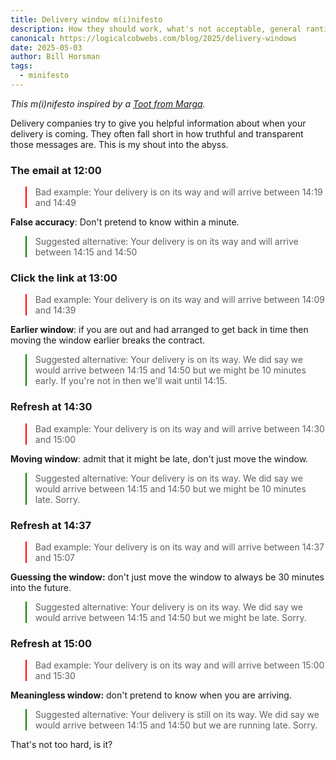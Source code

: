```yaml
---
title: Delivery window m(i)nifesto
description: How they should work, what's not acceptable, general ranting
canonical: https://logicalcobwebs.com/blog/2025/delivery-windows
date: 2025-05-03
author: Bill Horsman
tags:
  - minifesto
---
```


<style>
  .bad {
    border-color: red;
    border-width: 2px;
  }
  .good {
    border-color: green;
    border-width: 2px;
  }
</style>

_This m(i)nifesto inspired by a [Toot from Marga](https://social.lol/@whakkee/114421197636500320)._


Delivery companies try to give you helpful information about when your delivery is coming. They often fall short in how truthful and transparent those messages are. This is my shout into the abyss.

### The email at 12:00

<blockquote class="bad">
  <span class="sr-only">Bad example:</span>
  Your delivery is on its way and will arrive between 14:19 and 14:49
</blockquote>

**False accuracy**: Don't pretend to know within a minute.

<blockquote class="good">
  <span class="sr-only">Suggested alternative:</span>
  Your delivery is on its way and will arrive between 14:15 and 14:50
</blockquote>

### Click the link at 13:00

<blockquote class="bad">
  <span class="sr-only">Bad example:</span>
  Your delivery is on its way and will arrive between 14:09 and 14:39
</blockquote>

**Earlier window**: if you are out and had arranged to get back in time then moving the window earlier breaks the contract. 

<blockquote class="good">
  <span class="sr-only">Suggested alternative:</span>
  Your delivery is on its way. We did say we would arrive between 14:15 and 14:50 but we might be 10 minutes early. If you're not in then we'll wait until 14:15.
</blockquote>

### Refresh at 14:30

<blockquote class="bad">
  <span class="sr-only">Bad example:</span>
  Your delivery is on its way and will arrive between 14:30 and 15:00 
</blockquote>

**Moving window**: admit that it might be late, don't just move the window. 

<blockquote class="good">
  <span class="sr-only">Suggested alternative:</span>
  Your delivery is on its way. We did say we would arrive between 14:15 and 14:50 but we might be 10 minutes late. Sorry.
</blockquote>

### Refresh at 14:37

<blockquote class="bad">
  <span class="sr-only">Bad example:</span>
  Your delivery is on its way and will arrive between 14:37 and 15:07 
</blockquote>

**Guessing the window:** don't just move the window to always be 30 minutes into the future.

<blockquote class="good">
  <span class="sr-only">Suggested alternative:</span>
  Your delivery is on its way. We did say we would arrive between 14:15 and 14:50 but we might be late. Sorry.
</blockquote>

### Refresh at 15:00

<blockquote class="bad">
  <span class="sr-only">Bad example:</span>
  Your delivery is on its way and will arrive between 15:00  and 15:30
</blockquote>

**Meaningless window:** don't pretend to know when you are arriving.

<blockquote class="good">
  <span class="sr-only">Suggested alternative:</span>
  Your delivery is still on its way. We did say we would arrive between 14:15 and 14:50 but we are running late. Sorry.
</blockquote>

That's not too hard, is it?
